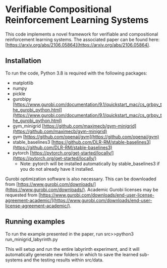 # Verifiable Compositional Reinforcement Learning Systems

This code implements a novel framework for verifiable and compositional reinforcement learning systems. The associated paper can be found here: [https://arxiv.org/abs/2106.05864](https://arxiv.org/abs/2106.05864).

## Installation

To run the code, Python 3.8 is required with the following packages:

- matplotlib
- numpy
- pickle
- gurobipy [https://www.gurobi.com/documentation/9.1/quickstart_mac/cs_grbpy_the_gurobi_python.html](https://www.gurobi.com/documentation/9.1/quickstart_mac/cs_grbpy_the_gurobi_python.html)
- gym_minigrid [https://github.com/maximecb/gym-minigrid](https://github.com/maximecb/gym-minigrid)
- gym [https://github.com/openai/gym](https://github.com/openai/gym)
- stable_baselines3 [https://github.com/DLR-RM/stable-baselines3](https://github.com/DLR-RM/stable-baselines3)
- pytorch [https://pytorch.org/get-started/locally/](https://pytorch.org/get-started/locally/)
     - Note: pytorch will be installed automatically by stable_baselines3 if you do not already have it installed.

Gurobi optimization software is also necessary. This can be downloaded from [https://www.gurobi.com/downloads/](https://www.gurobi.com/downloads/).
Academic Gurobi licenses may be requested from [https://www.gurobi.com/downloads/end-user-license-agreement-academic/](https://www.gurobi.com/downloads/end-user-license-agreement-academic/).

## Running examples

To run the example presented in the paper, run 
    src>>python3 run_minigrid_labyrinth.py

This will setup and run the entire labyrinth experiment, and it will automatically generate 
new folders in which to save the learned sub-systems and the testing results within src/data.
